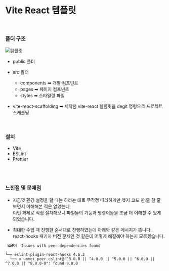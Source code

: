 # Vite React 템플릿

<br/>

### 폴더 구조

![템플릿](https://github.com/user-attachments/assets/e8b0eb7d-5384-43b7-9ddd-3d3124bc5c1a)

- public 폴더
- src 폴더
  - components ➡ 개별 컴포넌트
  - pages ➡ 페이지 컴포넌트
  - styles ➡ 스타일링 파일
 
- vite-react-scaffolding ➡ 제작한 vite-react 템플릿을 degit 명령으로 프로젝트 스캐폴딩

<br/>

### 설치
- Vite
- ESLint
- Prettier

<br/><br/>

### 느낀점 및 문제점

- 지금껏 환경 설정을 할 때는 하라는 대로 무작정 따라하기만 했지 코드 한 줄 한 줄 보면서 이해해본 적은 없었는데, <br/> 이번 과제로 직접 설치해보니 파일들의 기능과 명령어들을 조금 더 이해할 수 있게 되었습니다. 

- 최대한 수업 때 진행한 순서대로 진행하였는데 아래와 같은 메시지가 뜹니다. <br/> react-hooks 패키지 버전 문제인 것 같은데 어떻게 해결해야 하는지 모르겠습니다.
```
 WARN  Issues with peer dependencies found
.
└─┬ eslint-plugin-react-hooks 4.6.2
  └── ✕ unmet peer eslint@"^3.0.0 || ^4.0.0 || ^5.0.0 || ^6.0.0 || ^7.0.0 || ^8.0.0-0": found 9.8.0    
```

<br/><br/>
